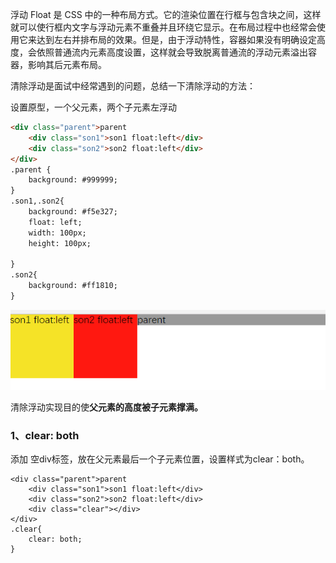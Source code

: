 浮动 Float 是 CSS 中的一种布局方式。它的渲染位置在行框与包含块之间，这样就可以使行框内文字与浮动元素不重叠并且环绕它显示。在布局过程中也经常会使用它来达到左右并排布局的效果。但是，由于浮动特性，容器如果没有明确设定高度，会依照普通流内元素高度设置，这样就会导致脱离普通流的浮动元素溢出容器，影响其后元素布局。

清除浮动是面试中经常遇到的问题，总结一下清除浮动的方法：

设置原型，一个父元素，两个子元素左浮动

```html
<div class="parent">parent
    <div class="son1">son1 float:left</div>
    <div class="son2">son2 float:left</div>
</div>
.parent {
    background: #999999;
}
.son1,.son2{
    background: #f5e327;
    float: left;
    width: 100px;
    height: 100px;

}
.son2{
    background: #ff1810;
}
```

![](/assets/clear.png)

清除浮动实现目的使**父元素的高度被子元素撑满。**

### 1、clear: both

添加 空div标签，放在父元素最后一个子元素位置，设置样式为clear：both。

```
<div class="parent">parent
    <div class="son1">son1 float:left</div>
    <div class="son2">son2 float:left</div>
    <div class="clear"></div>
</div>
.clear{
    clear: both;
}
```




